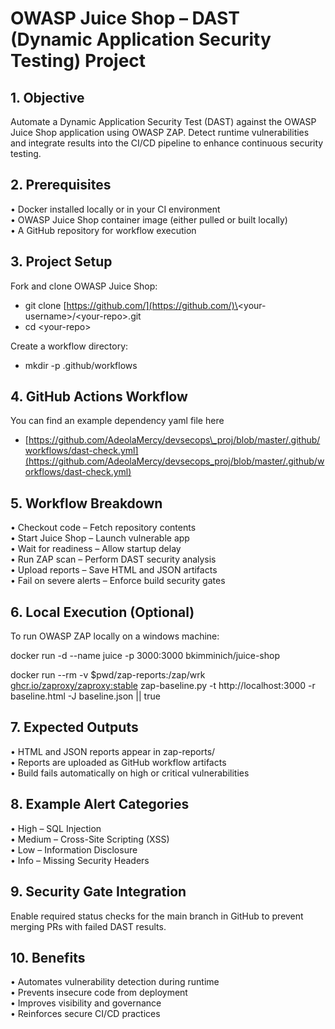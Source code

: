 # **OWASP Juice Shop – DAST (Dynamic Application Security Testing) Project**

## **1\. Objective**

Automate a Dynamic Application Security Test (DAST) against the OWASP Juice Shop application using OWASP ZAP. Detect runtime vulnerabilities and integrate results into the CI/CD pipeline to enhance continuous security testing.

## **2\. Prerequisites**

• Docker installed locally or in your CI environment  
• OWASP Juice Shop container image (either pulled or built locally)  
• A GitHub repository for workflow execution

## **3\. Project Setup**

Fork and clone OWASP Juice Shop:

* git clone [https://github.com/](https://github.com/)\<your-username\>/\<your-repo\>.git  
* cd \<your-repo\>

Create a workflow directory:

* mkdir \-p .github/workflows

## **4\. GitHub Actions Workflow**

You can find an example dependency yaml file here

* [https://github.com/AdeolaMercy/devsecops\_proj/blob/master/.github/workflows/dast-check.yml](https://github.com/AdeolaMercy/devsecops_proj/blob/master/.github/workflows/dast-check.yml) 

## **5\. Workflow Breakdown**

• Checkout code – Fetch repository contents  
• Start Juice Shop – Launch vulnerable app  
• Wait for readiness – Allow startup delay  
• Run ZAP scan – Perform DAST security analysis  
• Upload reports – Save HTML and JSON artifacts  
• Fail on severe alerts – Enforce build security gates

## **6\. Local Execution (Optional)**

To run OWASP ZAP locally on a windows machine:

docker run \-d \--name juice \-p 3000:3000 bkimminich/juice-shop

docker run \--rm \-v $pwd/zap-reports:/zap/wrk  [ghcr.io/zaproxy/zaproxy:stable](http://ghcr.io/zaproxy/zaproxy:stable) zap-baseline.py \-t http://localhost:3000 \-r baseline.html \-J baseline.json || true

## **7\. Expected Outputs**

• HTML and JSON reports appear in zap-reports/  
• Reports are uploaded as GitHub workflow artifacts  
• Build fails automatically on high or critical vulnerabilities

## **8\. Example Alert Categories**

• High – SQL Injection  
• Medium – Cross-Site Scripting (XSS)  
• Low – Information Disclosure  
• Info – Missing Security Headers

## **9\. Security Gate Integration**

Enable required status checks for the main branch in GitHub to prevent merging PRs with failed DAST results.

## **10\. Benefits**

• Automates vulnerability detection during runtime  
• Prevents insecure code from deployment  
• Improves visibility and governance  
• Reinforces secure CI/CD practices